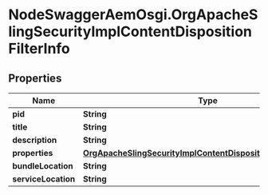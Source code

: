 # NodeSwaggerAemOsgi.OrgApacheSlingSecurityImplContentDispositionFilterInfo

## Properties

Name | Type | Description | Notes
------------ | ------------- | ------------- | -------------
**pid** | **String** |  | [optional] 
**title** | **String** |  | [optional] 
**description** | **String** |  | [optional] 
**properties** | [**OrgApacheSlingSecurityImplContentDispositionFilterProperties**](OrgApacheSlingSecurityImplContentDispositionFilterProperties.md) |  | [optional] 
**bundleLocation** | **String** |  | [optional] 
**serviceLocation** | **String** |  | [optional] 



